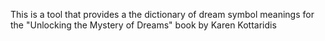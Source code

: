 This is a tool that provides a the dictionary of dream symbol meanings
for the "Unlocking the Mystery of Dreams" book by Karen Kottaridis

